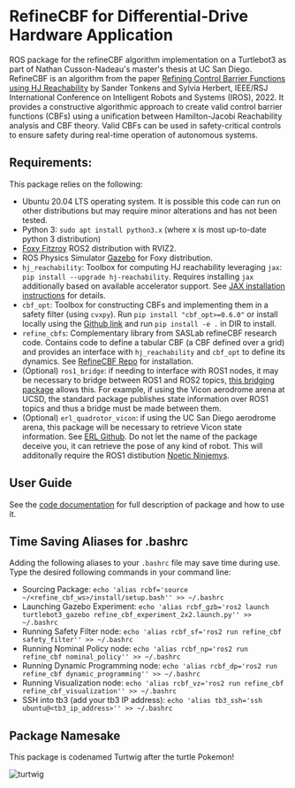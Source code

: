 # RefineCBF for Differential-Drive Hardware Application
ROS package for the refineCBF algorithm implementation on a Turtlebot3 as part of Nathan Cusson-Nadeau's master's thesis at UC San Diego.
RefineCBF is an algorithm from the paper [Refining Control Barrier Functions using HJ Reachability](https://arxiv.org/abs/2204.12507) by Sander Tonkens and Sylvia Herbert, IEEE/RSJ International Conference on Intelligent Robots and Systems (IROS), 2022. It provides a constructive algorithmic approach to create valid control barrier functions (CBFs) using a unification between Hamilton-Jacobi Reachability analysis and CBF theory. Valid CBFs can be used in safety-critical controls to ensure safety during real-time operation of autonomous systems.

## Requirements:

This package relies on the following:

- Ubuntu 20.04 LTS operating system. It is possible this code can run on other distributions but may require minor alterations and has not been tested.
- Python 3: `sudo apt install python3.x` (where x is most up-to-date python 3 distribution)
- [Foxy Fitzroy](https://github.com/ros2/ros2/releases) ROS2 distribution with RVIZ2.
- ROS Physics Simulator [Gazebo](http://classic.gazebosim.org/tutorials?tut=ros2_installing&cat=connect_ros) for Foxy distribution.
- `hj_reachability`: Toolbox for computing HJ reachability leveraging `jax`: `pip install --upgrade hj-reachability`.
Requires installing `jax` additionally based on available accelerator support. See [JAX installation instructions](https://github.com/google/jax#installation) for details.
- `cbf_opt`:  Toolbox for constructing CBFs and implementing them in a safety filter (using `cvxpy`). Run `pip install "cbf_opt>=0.6.0"` or install locally using the [Github link](https://github.com/stonkens/cbf_opt) and run `pip install -e .` in DIR to install.
- `refine_cbfs`: Complementary library from SASLab refineCBF research code. Contains code to define a tabular CBF (a CBF defined over a grid) and provides an interface with `hj_reachability` and `cbf_opt` to define its dynamics. See [RefineCBF Repo](https://github.com/UCSD-SASLab/refineCBF.git) for installation.
- (Optional) `ros1_bridge`: if needing to interface with ROS1 nodes, it may be necessary to bridge between ROS1 and ROS2 topics, [this bridging package](https://github.com/ros2/ros1_bridge) allows this. For example, if using the Vicon aerodrome arena at UCSD, the standard package publishes state information over ROS1 topics and thus a bridge must be made between them.
- (Optional) `erl_quadrotor_vicon`: if using the UC San Diego aerodrome arena, this package will be necessary to retrieve Vicon state information. See [ERL Github](https://github.com/ExistentialRobotics/erl_quadrotor_vicon). Do not let the name of the package deceive you, it can retrieve the pose of any kind of robot. This will additonally require the ROS1 distibution [Noetic Ninjemys](http://wiki.ros.org/noetic/Installation/Ubuntu).

## User Guide

See the [code documentation](https://github.com/ncussonn/turtwig/blob/master/RefineCBF_Documentation.pdf) for full description of package and how to use it.

## Time Saving Aliases for .bashrc

Adding the following aliases to your `.bashrc` file may save time during use. Type the desired following commands in your command line:

- Sourcing Package: `echo 'alias rcbf='source ~/<refine_cbf_ws>/install/setup.bash'' >> ~/.bashrc`
- Launching Gazebo Experiment: `echo 'alias rcbf_gzb='ros2 launch turtlebot3_gazebo refine_cbf_experiment_2x2.launch.py'' >> ~/.bashrc`
- Running Safety Filter node: `echo 'alias rcbf_sf='ros2 run refine_cbf safety_filter'' >> ~/.bashrc`
- Running Nominal Policy node: `echo 'alias rcbf_np='ros2 run refine_cbf nominal_policy'' >> ~/.bashrc`
- Running Dynamic Programming node: `echo 'alias rcbf_dp='ros2 run refine_cbf dynamic_programming'' >> ~/.bashrc`
- Running Visualization node: `echo 'alias rcbf_vz='ros2 run refine_cbf refine_cbf_visualization'' >> ~/.bashrc`
- SSH into tb3 (add your tb3 IP address): `echo 'alias tb3_ssh='ssh ubuntu@<tb3_ip_address>'' >> ~/.bashrc`

## Package Namesake
This package is codenamed Turtwig after the turtle Pokemon!

![turtwig](https://github.com/ncussonn/turtwig/assets/48974771/b1acaff7-264f-48dc-8739-0c5085f967a5)



